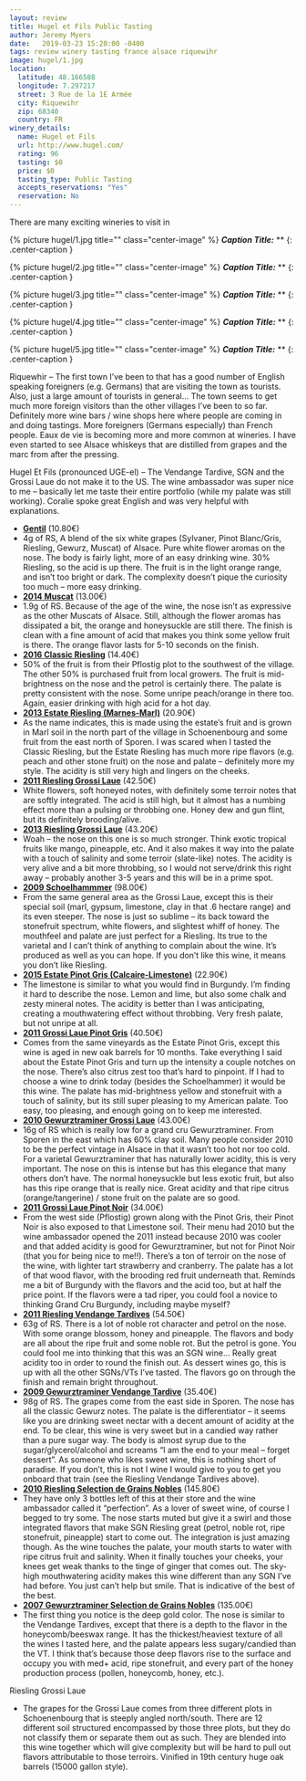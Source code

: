 ```yaml
---
layout: review
title: Hugel et Fils Public Tasting
author: Jeremy Myers
date:   2019-03-23 15:20:00 -0400
tags: review winery tasting france alsace riquewihr
image: hugel/1.jpg
location:
  latitude: 48.166588
  longitude: 7.297217
  street: 3 Rue de la 1E Armée
  city: Riquewihr
  zip: 68340
  country: FR
winery_details:
  name: Hugel et Fils
  url: http://www.hugel.com/
  rating: 96
  tasting: $0
  price: $0
  tasting_type: Public Tasting
  accepts_reservations: "Yes"
  reservation: No
---
```

There are many exciting wineries to visit in

{% picture hugel/1.jpg title="" class="center-image" %}
***Caption Title:*** **
{: .center-caption }

{% picture hugel/2.jpg title="" class="center-image" %}
***Caption Title:*** **
{: .center-caption }

{% picture hugel/3.jpg title="" class="center-image" %}
***Caption Title:*** **
{: .center-caption }

{% picture hugel/4.jpg title="" class="center-image" %}
***Caption Title:*** **
{: .center-caption }

{% picture hugel/5.jpg title="" class="center-image" %}
***Caption Title:*** **
{: .center-caption }

Riquewhir – The first town I’ve been to that has a good number of English speaking foreigners (e.g. Germans) that are visiting the town as tourists.  Also, just a large amount of tourists in general…  The town seems to get much more foreign visitors than the other villages I’ve been to so far.  Definitely more wine bars / wine shops here where people are coming in and doing tastings.  More foreigners (Germans especially) than French people.  Eaux de vie is becoming more and more common at wineries.  I have even started to see Alsace whiskeys that are distilled from grapes and the marc from after the pressing.

Hugel Et Fils (pronounced UGE-el) – The Vendange Tardive, SGN and the Grossi Laue do not make it to the US.  The wine ambassador was super nice to me – basically let me taste their entire portfolio (while my palate was still working).  Coralie spoke great English and was very helpful with explanations.

* [**Gentil**]() (10.80€)
* 4g of RS, A blend of the six white grapes (Sylvaner, Pinot Blanc/Gris, Riesling, Gewurz, Muscat) of Alsace.  Pure white flower aromas on the nose.  The body is fairly light, more of an easy drinking wine.  30% Riesling, so the acid is up there.  The fruit is in the light orange range, and isn’t too bright or dark.  The complexity doesn’t pique the curiosity too much – more easy drinking.
* [**2014 Muscat**]() (13.00€)
* 1.9g of RS.  Because of the age of the wine, the nose isn’t as expressive as the other Muscats of Alsace.  Still, although the flower aromas has dissipated a bit, the orange and honeysuckle are still there.  The finish is clean with a fine amount of acid that makes you think some yellow fruit is there.  The orange flavor lasts for 5-10 seconds on the finish.
* [**2016 Classic Riesling**]() (14.40€)
* 50% of the fruit is from their Pflostig plot to the southwest of the village.  The other 50% is purchased fruit from local growers.  The fruit is mid-brightness on the nose and the petrol is certainly there.  The palate is pretty consistent with the nose.  Some unripe peach/orange in there too.  Again, easier drinking with high acid for a hot day.
* [**2013 Estate Riesling (Marnes-Marl)**]() (20.90€)
* As the name indicates, this is made using the estate’s fruit and is grown in Marl soil in the north part of the village in Schoenenbourg and some fruit from the east north of Sporen.  I was scared when I tasted the Classic Riesling, but the Estate Riesling has much more ripe flavors (e.g. peach and other stone fruit) on the nose and palate – definitely more my style.  The acidity is still very high and lingers on the cheeks.
* [**2011 Riesling Grossi Laue**]() (42.50€)
* White flowers, soft honeyed notes, with definitely some terroir notes that are softly integrated.  The acid is still high, but it almost has a numbing effect more than a pulsing or throbbing one.  Honey dew and gun flint, but its definitely brooding/alive.
* [**2013 Riesling Grossi Laue**]() (43.20€)
* Woah – the nose on this one is so much stronger.  Think exotic tropical fruits like mango, pineapple, etc.  And it also makes it way into the palate with a touch of salinity and some terroir (slate-like) notes.  The acidity is very alive and a bit more throbbing, so I would not serve/drink this right away – probably another 3-5 years and this will be in a prime spot.
* [**2009 Schoelhammmer**]() (98.00€)
* From the same general area as the Grossi Laue, except this is their special soil (marl, gypsum, limestone, clay in that .6 hectare range) and its even steeper.  The nose is just so sublime – its back toward the stonefruit spectrum, white flowers, and slightest whiff of honey.  The mouthfeel and palate are just perfect for a Riesling.  Its true to the varietal and I can’t think of anything to complain about the wine.  It’s produced as well as you can hope.  If you don’t like this wine, it means you don’t like Riesling.
* [**2015 Estate Pinot Gris (Calcaire-Limestone)**]() (22.90€)
* The limestone is similar to what you would find in Burgundy.  I’m finding it hard to describe the nose.  Lemon and lime, but also some chalk and zesty mineral notes.  The acidity is better than I was anticipating, creating a mouthwatering effect without throbbing.  Very fresh palate, but not unripe at all.
* [**2011 Grossi Laue Pinot Gris**]() (40.50€)
* Comes from the same vineyards as the Estate Pinot Gris, except this wine is aged in new oak barrels for 10 months.  Take everything I said about the Estate Pinot Gris and turn up the intensity a couple notches on the nose.  There’s also citrus zest too that’s hard to pinpoint.  If I had to choose a wine to drink today (besides the Schoelhammer) it would be this wine.  The palate has mid-brightness yellow and stonefruit with a touch of salinity, but its still super pleasing to my American palate.  Too easy, too pleasing, and enough going on to keep me interested.
* [**2010 Gewurztraminer Grossi Laue**]() (43.00€)
* 16g of RS which is really low for a grand cru Gewurztraminer.  From Sporen in the east which has 60% clay soil.  Many people consider 2010 to be the perfect vintage in Alsace in that it wasn’t too hot nor too cold.  For a varietal Gewurztraminer that has naturally lower acidity, this is very important.  The nose on this is intense but has this elegance that many others don’t have.  The normal honeysuckle but less exotic fruit, but also has this ripe orange that is really nice.  Great acidity and that ripe citrus (orange/tangerine) / stone fruit on the palate are so good.
* [**2011 Grossi Laue Pinot Noir**]() (34.00€)
* From the west side (Pflostig) grown along with the Pinot Gris, their Pinot Noir is also exposed to that Limestone soil.  Their menu had 2010 but the wine ambassador opened the 2011 instead because 2010 was cooler and that added acidity is good for Gewurztraminer, but not for Pinot Noir (that you for being nice to me!!).  There’s a ton of terroir on the nose of the wine, with lighter tart strawberry and cranberry.  The palate has a lot of that wood flavor, with the brooding red fruit underneath that.  Reminds me a bit of Burgundy with the flavors and the acid too, but at half the price point.  If the flavors were a tad riper, you could fool a novice to thinking Grand Cru Burgundy, including maybe myself?
* [**2011 Riesling Vendange Tardives**]() (54.50€)
* 63g of RS.  There is a lot of noble rot character and petrol on the nose.  With some orange blossom, honey and pineapple.  The flavors and body are all about the ripe fruit and some noble rot.  But the petrol is gone.  You could fool me into thinking that this was an SGN wine…  Really great acidity too in order to round the finish out.  As dessert wines go, this is up with all the other SGNs/VTs I’ve tasted.  The flavors go on through the finish and remain bright throughout.
* [**2009 Gewurztraminer Vendange Tardive**]() (35.40€)
* 98g of RS.  The grapes come from the east side in Sporen.  The nose has all the classic Gewurz notes.  The palate is the differentiator – it seems like you are drinking sweet nectar with a decent amount of acidity at the end.  To be clear, this wine is very sweet but in a candied way rather than a pure sugar way.  The body is almost syrup due to the sugar/glycerol/alcohol and screams “I am the end to your meal – forget dessert”.  As someone who likes sweet wine, this is nothing short of paradise.  If you don’t, this is not I wine I would give to you to get you onboard that train (see the Riesling Vendange Tardives above).
* [**2010 Riesling Selection de Grains Nobles**]() (145.80€)
* They have only 3 bottles left of this at their store and the wine ambassador called it “perfection”.  As a lover of sweet wine, of course I begged to try some.  The nose starts muted but give it a swirl and those integrated flavors that make SGN Riesling great (petrol, noble rot, ripe stonefruit, pineapple) start to come out.  The integration is just amazing though.  As the wine touches the palate, your mouth starts to water with ripe citrus fruit and salinity.  When it finally touches your cheeks, your knees get weak thanks to the tinge of ginger that comes out.  The sky-high mouthwatering acidity makes this wine different than any SGN I’ve had before.  You just can’t help but smile.  That is indicative of the best of the best.
* [**2007 Gewurztraminer Selection de Grains Nobles**]() (135.00€)
* The first thing you notice is the deep gold color.  The nose is similar to the Vendange Tardives, except that there is a depth to the flavor in the honeycomb/beeswax range.  It has the thickest/heaviest texture of all the wines I tasted here, and the palate appears less sugary/candied than the VT.  I think that’s because those deep flavors rise to the surface and occupy you with med+ acid, ripe stonefruit, and every part of the honey production process (pollen, honeycomb, honey, etc.).

Riesling Grossi Laue
* The grapes for the Grossi Laue comes from three different plots in Schoenenbourg that is steeply angled north/south.  There are 12 different soil structured encompassed by those three plots, but they do not classify them or separate them out as such.  They are blended into this wine together which will give complexity but will be hard to pull out flavors attributable to those terroirs.  Vinified in 19th century huge oak barrels (15000 gallon style).
